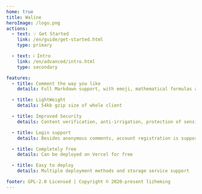 ```yaml
---
home: true
title: Waline
heroImage: /logo.png
actions:
  - text: 💡 Get Started
    link: /en/guide/get-started.html
    type: primary

  - text: ℹ️ Intro
    link: /en/advanced/intro.html
    type: secondary

features:
  - title: Comment the way you like
    details: Full Markdown support, with emoji, mathematical formulas and HTML embedding support

  - title: LightWeight
    details: 54kb gzip size of whole client

  - title: Improved Security
    details: Content verification, anti-irrigation, protection of sensitive data, etc.

  - title: Login support
    details: Besides anonymous comments, account registration is supported to maintain identity

  - title: Completely free
    details: Can be deployed on Vercel for free

  - title: Easy to deploy
    details: Multiple deployment methods and storage service support

footer: GPL-2.0 Licensed | Copyright © 2020-present lizheming
---
```

